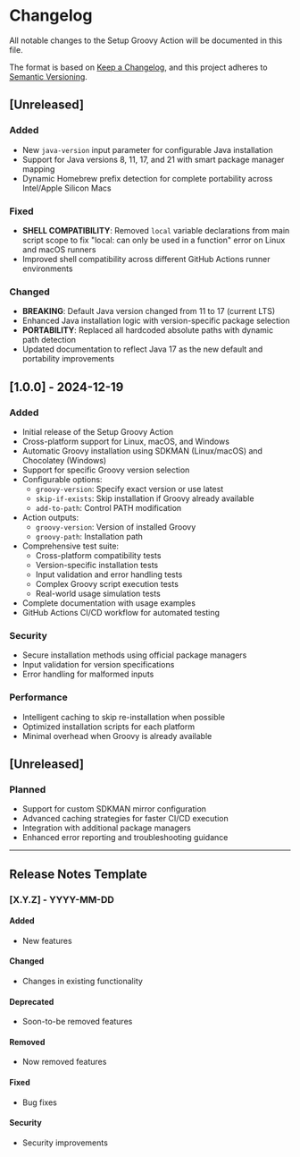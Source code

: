 # Changelog

All notable changes to the Setup Groovy Action will be documented in this file.

The format is based on [Keep a Changelog](https://keepachangelog.com/en/1.0.0/),
and this project adheres to [Semantic Versioning](https://semver.org/spec/v2.0.0.html).

## [Unreleased]

### Added
- New `java-version` input parameter for configurable Java installation
- Support for Java versions 8, 11, 17, and 21 with smart package manager mapping
- Dynamic Homebrew prefix detection for complete portability across Intel/Apple Silicon Macs

### Fixed
- **SHELL COMPATIBILITY**: Removed `local` variable declarations from main script scope to fix "local: can only be used in a function" error on Linux and macOS runners
- Improved shell compatibility across different GitHub Actions runner environments

### Changed
- **BREAKING**: Default Java version changed from 11 to 17 (current LTS)
- Enhanced Java installation logic with version-specific package selection
- **PORTABILITY**: Replaced all hardcoded absolute paths with dynamic path detection
- Updated documentation to reflect Java 17 as the new default and portability improvements



## [1.0.0] - 2024-12-19

### Added
- Initial release of the Setup Groovy Action
- Cross-platform support for Linux, macOS, and Windows
- Automatic Groovy installation using SDKMAN (Linux/macOS) and Chocolatey (Windows)
- Support for specific Groovy version selection
- Configurable options:
  - `groovy-version`: Specify exact version or use latest
  - `skip-if-exists`: Skip installation if Groovy already available
  - `add-to-path`: Control PATH modification
- Action outputs:
  - `groovy-version`: Version of installed Groovy
  - `groovy-path`: Installation path
- Comprehensive test suite:
  - Cross-platform compatibility tests
  - Version-specific installation tests
  - Input validation and error handling tests
  - Complex Groovy script execution tests
  - Real-world usage simulation tests
- Complete documentation with usage examples
- GitHub Actions CI/CD workflow for automated testing

### Security
- Secure installation methods using official package managers
- Input validation for version specifications
- Error handling for malformed inputs

### Performance
- Intelligent caching to skip re-installation when possible
- Optimized installation scripts for each platform
- Minimal overhead when Groovy is already available

## [Unreleased]

### Planned
- Support for custom SDKMAN mirror configuration
- Advanced caching strategies for faster CI/CD execution
- Integration with additional package managers
- Enhanced error reporting and troubleshooting guidance

---

## Release Notes Template

### [X.Y.Z] - YYYY-MM-DD

#### Added
- New features

#### Changed
- Changes in existing functionality

#### Deprecated
- Soon-to-be removed features

#### Removed
- Now removed features

#### Fixed
- Bug fixes

#### Security
- Security improvements
